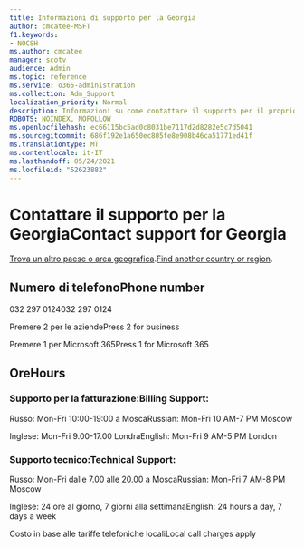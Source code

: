 ```yaml
---
title: Informazioni di supporto per la Georgia
author: cmcatee-MSFT
f1.keywords:
- NOCSH
ms.author: cmcatee
manager: scotv
audience: Admin
ms.topic: reference
ms.service: o365-administration
ms.collection: Adm_Support
localization_priority: Normal
description: Informazioni su come contattare il supporto per il proprio paese o area geografica.
ROBOTS: NOINDEX, NOFOLLOW
ms.openlocfilehash: ec66115bc5ad0c8031be7117d2d8282e5c7d5041
ms.sourcegitcommit: 686f192e1a650ec805fe8e908b46ca51771ed41f
ms.translationtype: MT
ms.contentlocale: it-IT
ms.lasthandoff: 05/24/2021
ms.locfileid: "52623882"
---
```

# <a name="contact-support-for-georgia"></a><span data-ttu-id="47b69-103">Contattare il supporto per la Georgia</span><span class="sxs-lookup"><span data-stu-id="47b69-103">Contact support for Georgia</span></span>

<span data-ttu-id="47b69-104">[Trova un altro paese o area geografica](../../business-video/get-help-support.md).</span><span class="sxs-lookup"><span data-stu-id="47b69-104">[Find another country or region](../../business-video/get-help-support.md).</span></span>

## <a name="phone-number"></a><span data-ttu-id="47b69-105">Numero di telefono</span><span class="sxs-lookup"><span data-stu-id="47b69-105">Phone number</span></span>
<span data-ttu-id="47b69-106">032 297 0124</span><span class="sxs-lookup"><span data-stu-id="47b69-106">032 297 0124</span></span>

<span data-ttu-id="47b69-107">Premere 2 per le aziende</span><span class="sxs-lookup"><span data-stu-id="47b69-107">Press 2 for business</span></span>

<span data-ttu-id="47b69-108">Premere 1 per Microsoft 365</span><span class="sxs-lookup"><span data-stu-id="47b69-108">Press 1 for Microsoft 365</span></span>

## <a name="hours"></a><span data-ttu-id="47b69-109">Ore</span><span class="sxs-lookup"><span data-stu-id="47b69-109">Hours</span></span>
### <a name="billing-support"></a><span data-ttu-id="47b69-110">Supporto per la fatturazione:</span><span class="sxs-lookup"><span data-stu-id="47b69-110">Billing Support:</span></span>

<span data-ttu-id="47b69-111">Russo: Mon-Fri 10:00-19:00 a Mosca</span><span class="sxs-lookup"><span data-stu-id="47b69-111">Russian: Mon-Fri 10 AM-7 PM Moscow</span></span>

<span data-ttu-id="47b69-112">Inglese: Mon-Fri 9.00-17.00 Londra</span><span class="sxs-lookup"><span data-stu-id="47b69-112">English: Mon-Fri 9 AM-5 PM London</span></span>

### <a name="technical-support"></a><span data-ttu-id="47b69-113">Supporto tecnico:</span><span class="sxs-lookup"><span data-stu-id="47b69-113">Technical Support:</span></span>

<span data-ttu-id="47b69-114">Russo: Mon-Fri dalle 7.00 alle 20.00 a Mosca</span><span class="sxs-lookup"><span data-stu-id="47b69-114">Russian: Mon-Fri 7 AM-8 PM Moscow</span></span>

<span data-ttu-id="47b69-115">Inglese: 24 ore al giorno, 7 giorni alla settimana</span><span class="sxs-lookup"><span data-stu-id="47b69-115">English: 24 hours a day, 7 days a week</span></span>

<span data-ttu-id="47b69-116">Costo in base alle tariffe telefoniche locali</span><span class="sxs-lookup"><span data-stu-id="47b69-116">Local call charges apply</span></span>
